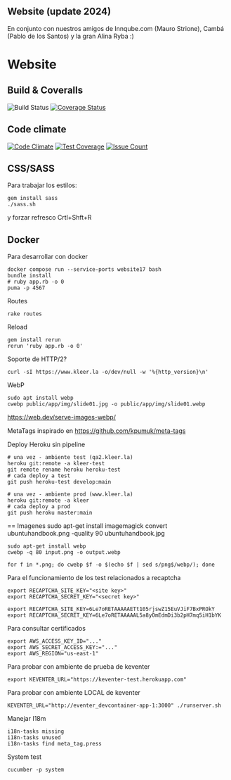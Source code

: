 Website (update 2024)
---
En conjunto con nuestros amigos de Innqube.com (Mauro Strione), Cambá (Pablo de los Santos)
y la gran Alina Ryba    :)

Website
=======

Build & Coveralls
---
![Build Status](https://github.com/kleer-la/website17/actions/workflows/ci.yml/badge.svg?branch=master)
[![Coverage Status](https://coveralls.io/repos/github/kleer-la/website17/badge.svg?branch=master)](https://coveralls.io/github/kleer-la/website17?branch=master)

Code climate
---
[![Code Climate](https://codeclimate.com/github/kleer-la/website17/badges/gpa.svg)](https://codeclimate.com/github/kleer-la/website17)
[![Test Coverage](https://codeclimate.com/github/kleer-la/website17/badges/coverage.svg)](https://codeclimate.com/github/kleer-la/website17/coverage)
[![Issue Count](https://codeclimate.com/github/kleer-la/website17/badges/issue_count.svg)](https://codeclimate.com/github/kleer-la/website17)

CSS/SASS
---

Para trabajar los estilos:
```cli
gem install sass
./sass.sh
```
y forzar refresco Crtl+Shft+R

Docker
---

Para desarrollar con docker
```cli
docker compose run --service-ports website17 bash
bundle install
# ruby app.rb -o 0
puma -p 4567
```

Routes
```cli
rake routes
```

Reload
```cli
gem install rerun
rerun 'ruby app.rb -o 0'
```

Soporte de HTTP/2?
```cli
curl -sI https://www.kleer.la -o/dev/null -w '%{http_version}\n'
```

WebP
```cli
sudo apt install webp
cwebp public/app/img/slide01.jpg -o public/app/img/slide01.webp
```
https://web.dev/serve-images-webp/

MetaTags inspirado en https://github.com/kpumuk/meta-tags

Deploy Heroku sin pipeline
```cli
# una vez - ambiente test (qa2.kleer.la)
heroku git:remote -a kleer-test
git remote rename heroku heroku-test
# cada deploy a test
git push heroku-test develop:main
```

```cli
# una vez - ambiente prod (www.kleer.la)
heroku git:remote -a kleer
# cada deploy a prod
git push heroku master:main
```

== Imagenes
    sudo apt-get install imagemagick
    convert ubuntuhandbook.png -quality 90 ubuntuhandbook.jpg

    sudo apt-get install webp
    cwebp -q 80 input.png -o output.webp

    for f in *.png; do cwebp $f -o $(echo $f | sed s/png$/webp/); done


Para el funcionamiento de los test relacionados a recaptcha
```cli
export RECAPTCHA_SITE_KEY="<site key>"
export RECAPTCHA_SECRET_KEY="<secret key>"
```

```cli
export RECAPTCHA_SITE_KEY=6Le7oRETAAAAAETt105rjswZ15EuVJiF7BxPROkY
export RECAPTCHA_SECRET_KEY=6Le7oRETAAAAAL5a8yOmEdmDi3b2pH7mq5iH1bYK
```

Para consultar certificados
```cli
export AWS_ACCESS_KEY_ID="..."
export AWS_SECRET_ACCESS_KEY:="..."
export AWS_REGION="us-east-1"
```


Para probar con ambiente de prueba de keventer
```cli
export KEVENTER_URL="https://keventer-test.herokuapp.com"
```

Para probar con ambiente LOCAL de keventer
```cli
KEVENTER_URL="http://eventer_devcontainer-app-1:3000" ./runserver.sh
```

Manejar I18m
```cli
i18n-tasks missing
i18n-tasks unused
i18n-tasks find meta_tag.press
```

System test 
```cli
cucumber -p system
```
